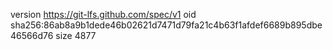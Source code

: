 version https://git-lfs.github.com/spec/v1
oid sha256:86ab8a9b1dede46b02621d7471d79fa21c4b63f1afdef6689b895dbe46566d76
size 4877
